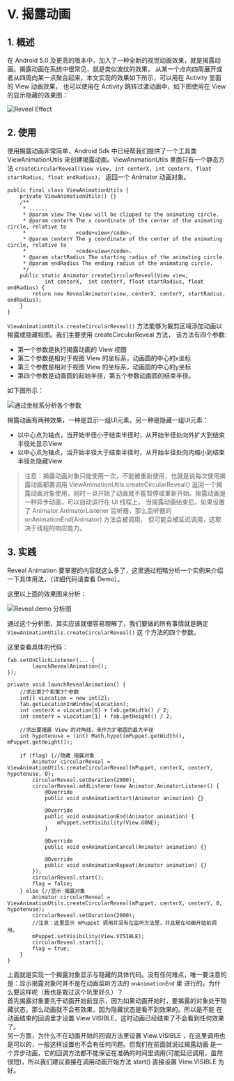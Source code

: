 # Ⅴ. 揭露动画

## 1. 概述

在 Android 5.0 及更高的版本中，加入了一种全新的视觉动画效果，就是揭露动画。揭露动画在系统中很常见，就是类似波纹的效果，
从某一个点向四周展开或者从四周向某一点聚合起来，本文实现的效果如下所示，可以用在 Activity 里面的 View 动画效果，
也可以使用在 Activity 跳转过渡动画中，如下图使用在 View 的显示隐藏的效果图：
 
![Reveal Effect](https://raw.githubusercontent.com/OCNYang/Android-Animation-Set/master/README_Res/reveal_animation.gif?token=AQ83MgST0wsEcQCDDGjxTfrFlGcSs9aVks5aw1BwwA%3D%3D)  

## 2. 使用

使用揭露动画非常简单，Android Sdk 中已经帮我们提供了一个工具类 ViewAnimationUtils 来创建揭露动画。ViewAnimationUtils 
里面只有一个静态方法 `createCircularReveal(View view, int centerX, int centerY, float startRadius, float endRadius)`，
返回一个 Animator 动画对象。

    public final class ViewAnimationUtils {
        private ViewAnimationUtils() {}
        /**
         * ......
         * @param view The View will be clipped to the animating circle.
         * @param centerX The x coordinate of the center of the animating circle, relative to
         *                <code>view</code>.
         * @param centerY The y coordinate of the center of the animating circle, relative to
         *                <code>view</code>.
         * @param startRadius The starting radius of the animating circle.
         * @param endRadius The ending radius of the animating circle.
         */
        public static Animator createCircularReveal(View view,
                int centerX,  int centerY, float startRadius, float endRadius) {
            return new RevealAnimator(view, centerX, centerY, startRadius, endRadius);
        }
    }

`ViewAnimationUtils.createCircularReveal()` 方法能够为裁剪区域添加动画以揭露或隐藏视图。我们主要使用 createCircularReveal 方法，
该方法有四个参数:  
* 第一个参数是执行揭露动画的 View 视图
* 第二个参数是相对于视图 View 的坐标系，动画圆的中心的x坐标
* 第三个参数是相对于视图 View 的坐标系，动画圆的中心的y坐标 
* 第四个参数是动画圆的起始半径，第五个参数动画圆的结束半径。

如下图所示： 

![通过坐标系分析各个参数](https://raw.githubusercontent.com/OCNYang/Android-Animation-Set/master/README_Res/createCircularReveal.jpg?token=AQ83Mvo2qlmhlBhInyMZGjUQVcrGzOAbks5aw1ERwA%3D%3D)  

揭露动画有两种效果，一种是显示一组UI元素，另一种是隐藏一组UI元素：   
* 以中心点为轴点，当开始半径小于结束半径时，从开始半径处向外扩大到结束半径处显示View 
* 以中心点为轴点，当开始半径大于结束半径时，从开始半径处向内缩小到结束半径处隐藏View

> 注意：揭露动画对象只能使用一次，不能被重新使用，也就是说每次使用揭露动画都要调用 ViewAnimationUtils.createCircularReveal() 
返回一个揭露动画对象使用，同时一旦开始了动画就不能暂停或重新开始。揭露动画是一种异步动画，可以自动运行在 UI 线程上。
当揭露动画结束后，如果设置了 Animator.AnimatorListener 监听器，那么监听器的 onAnimationEnd(Animator) 方法会被调用，
但可能会被延迟调用，这取决于线程的响应能力。

## 3. 实践

Reveal Animation 要掌握的内容就这么多了，这里通过粗略分析一个实例来介绍一下具体用法，（详细代码请查看 Demo）。

这里以上面的效果图来分析：  

![Reveal demo 分析图](https://raw.githubusercontent.com/OCNYang/Android-Animation-Set/master/README_Res/reveal_animation_demo.png?token=AQ83MjmWChaucjT435XpyFqG0J8F9OOQks5aw135wA%3D%3D)  

通过这个分析图，其实应该就很容易理解了，我们要做的所有事情就是确定 `ViewAnimationUtils.createCircularReveal()` 这
个方法的四个参数。

这里查看具体的代码：  

    fab.setOnClickListener(... {
            launchRevealAnimation();
    });

    private void launchRevealAnimation() {
        //求出第2个和第3个参数
        int[] vLocation = new int[2];
        fab.getLocationInWindow(vLocation);
        int centerX = vLocation[0] + fab.getWidth() / 2;
        int centerY = vLocation[1] + fab.getHeight() / 2;

        //求出要揭露 View 的对角线，来作为扩散圆的最大半径
        int hypotenuse = (int) Math.hypot(mPuppet.getWidth(), mPuppet.getHeight());

        if (flag) {//隐藏 揭露对象
            Animator circularReveal = ViewAnimationUtils.createCircularReveal(mPuppet, centerX, centerY, hypotenuse, 0);
            circularReveal.setDuration(2000);
            circularReveal.addListener(new Animator.AnimatorListener() {
                @Override
                public void onAnimationStart(Animator animation) {}

                @Override
                public void onAnimationEnd(Animator animation) {
                    mPuppet.setVisibility(View.GONE);
                }

                @Override
                public void onAnimationCancel(Animator animation) {}

                @Override
                public void onAnimationRepeat(Animator animation) {}
            });
            circularReveal.start();
            flag = false;
        } else {//显示 揭露对象
            Animator circularReveal = ViewAnimationUtils.createCircularReveal(mPuppet, centerX, centerY, 0, hypotenuse);
            circularReveal.setDuration(2000);
            //注意：这里显示 mPuppet 调用并没有在监听方法里，并且是在动画开始前调用。
            mPuppet.setVisibility(View.VISIBLE);
            circularReveal.start();
            flag = true;
        }
    }
    
上面就是实现一个揭露对象显示与隐藏的具体代码。没有任何难点，唯一要注意的是：显示揭露对象时并不是在动画监听方法的 `onAnimationEnd` 里
进行的。为什么要这样呢（我也是栽过这个坑里好久）？  
首先揭露对象要先于动画开始前显示，因为如果动画开始时，要揭露的对象处于隐藏状态，那么动画就不会有效果，因为隐藏状态是看不到效果的。所以是不能
在动画结束的回调里才设置 View VISIBLE，这时动画已经结束了不会看到任何效果了。  
另一方面，为什么不在动画开始的回调方法里设置 View.VISIBLE ，在这里调用也是可以的，一般这样设置也不会有任何问题。但我们在前面就说过揭露动画
是一个异步动画，它的回调方法都不能保证在准确的时间里调用(可能延迟调用，虽然很短)，所以我们建议直接在调用动画开始方法 start() 直接设置 View.VISIBLE 
为好。